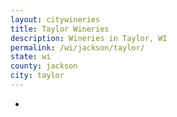 ```yaml
---
layout: citywineries
title: Taylor Wineries
description: Wineries in Taylor, WI
permalink: /wi/jackson/taylor/
state: wi
county: jackson
city: taylor
---
```

-
